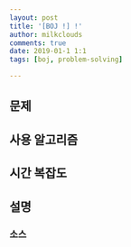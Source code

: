 ```yaml
---
layout: post
title: '[BOJ !] !'
author: milkclouds
comments: true
date: 2019-01-1 1:1
tags: [boj, problem-solving]

---
```


## 문제


## 사용 알고리즘


## 시간 복잡도


## 설명



### 소스  
